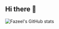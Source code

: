 ## Hi there 👋


![Fazeel's GitHub stats](https://github-readme-stats.vercel.app/api?username=mfazeelfarooq&show_icons=true&theme=tokyonight)
